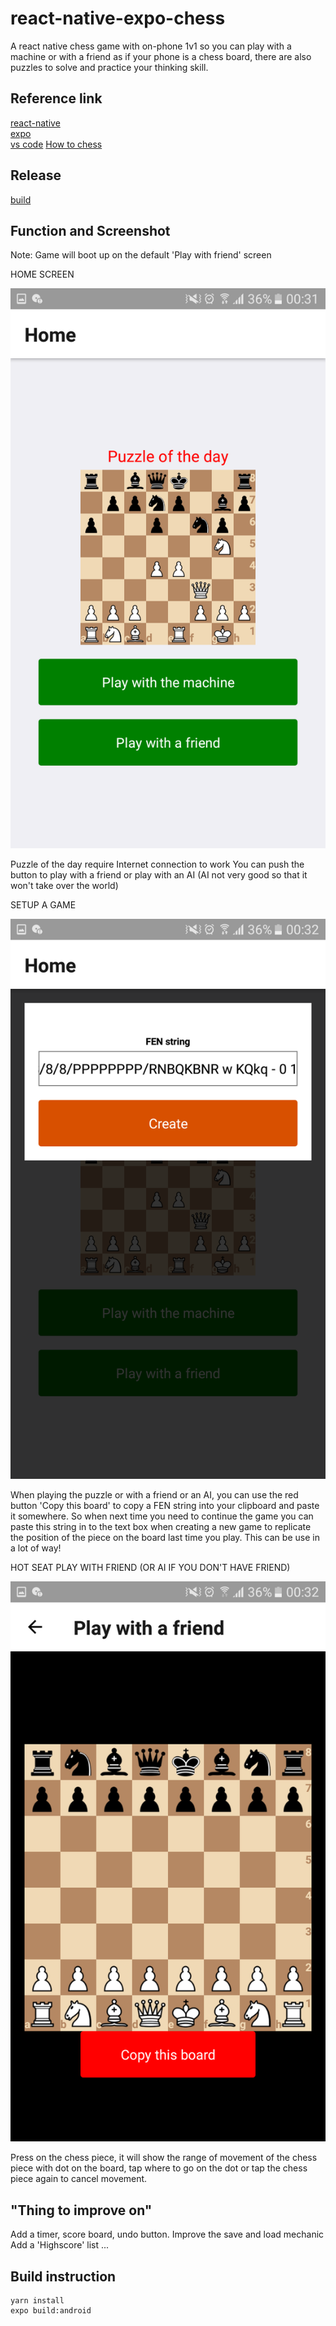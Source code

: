 # react-native-expo-chess
  A react native chess game with on-phone 1v1 so you can play with a machine or with a friend as if your phone is a chess board, there are also puzzles to solve and practice your thinking skill.
  
## Reference link
  [react-native](https://github.com/facebook/react-native)  
  [expo](https://expo.io/)  
  [vs code](https://code.visualstudio.com/) 
  [How to chess](https://www.chess.com/learn-how-to-play-chess)
  
## Release
  [build](https://expo.io/builds/ee1f3e15-35c0-4f47-9ea9-bb08f168e80c)
  
## Function and Screenshot
  Note: Game will boot up on the default 'Play with friend' screen 
  
  HOME SCREEN
  
  ![home screen](screenshot/Screenshot_20181226-003148.png) 
  
  Puzzle of the day require Internet connection to work
  You can push the button to play with a friend or play with an AI (AI not very good so that it won't take over the world)
  
  SETUP A GAME
  
  ![setup game](screenshot/Screenshot_20181226-003228.png)  
  
  When playing the puzzle or with a friend or an AI, you can use the red button 'Copy this board' to copy a FEN string into your clipboard and paste it somewhere. 
  So when next time you need to continue the game you can paste this string in to the text box when creating a new game to replicate the position of the piece on the board last time you play. This can be use in a lot of way!
  
  HOT SEAT PLAY WITH FRIEND (OR AI IF YOU DON'T HAVE FRIEND)
  
  ![play screen](screenshot/Screenshot_20181226-003223.png) 
  
  Press on the chess piece, it will show the range of movement of the chess piece with dot on the board, tap where to go on the dot or tap the chess piece again to cancel movement.
 
## "Thing to improve on"
  Add a timer, score board, undo button.
  Improve the save and load mechanic
  Add a 'Highscore' list
  ...
  
## Build instruction
  ```
  yarn install
  expo build:android
  ```
